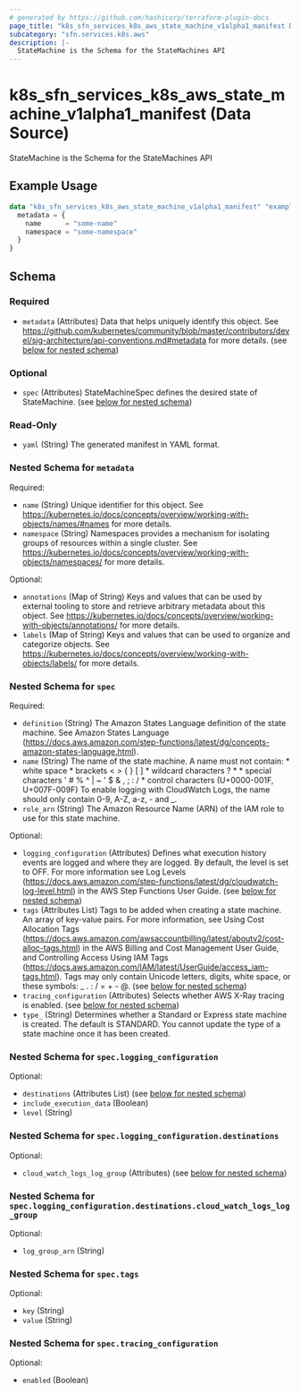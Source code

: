 ```yaml
---
# generated by https://github.com/hashicorp/terraform-plugin-docs
page_title: "k8s_sfn_services_k8s_aws_state_machine_v1alpha1_manifest Data Source - terraform-provider-k8s"
subcategory: "sfn.services.k8s.aws"
description: |-
  StateMachine is the Schema for the StateMachines API
---
```


# k8s_sfn_services_k8s_aws_state_machine_v1alpha1_manifest (Data Source)

StateMachine is the Schema for the StateMachines API

## Example Usage

```terraform
data "k8s_sfn_services_k8s_aws_state_machine_v1alpha1_manifest" "example" {
  metadata = {
    name      = "some-name"
    namespace = "some-namespace"
  }
}
```

<!-- schema generated by tfplugindocs -->
## Schema

### Required

- `metadata` (Attributes) Data that helps uniquely identify this object. See https://github.com/kubernetes/community/blob/master/contributors/devel/sig-architecture/api-conventions.md#metadata for more details. (see [below for nested schema](#nestedatt--metadata))

### Optional

- `spec` (Attributes) StateMachineSpec defines the desired state of StateMachine. (see [below for nested schema](#nestedatt--spec))

### Read-Only

- `yaml` (String) The generated manifest in YAML format.

<a id="nestedatt--metadata"></a>
### Nested Schema for `metadata`

Required:

- `name` (String) Unique identifier for this object. See https://kubernetes.io/docs/concepts/overview/working-with-objects/names/#names for more details.
- `namespace` (String) Namespaces provides a mechanism for isolating groups of resources within a single cluster. See https://kubernetes.io/docs/concepts/overview/working-with-objects/namespaces/ for more details.

Optional:

- `annotations` (Map of String) Keys and values that can be used by external tooling to store and retrieve arbitrary metadata about this object. See https://kubernetes.io/docs/concepts/overview/working-with-objects/annotations/ for more details.
- `labels` (Map of String) Keys and values that can be used to organize and categorize objects. See https://kubernetes.io/docs/concepts/overview/working-with-objects/labels/ for more details.


<a id="nestedatt--spec"></a>
### Nested Schema for `spec`

Required:

- `definition` (String) The Amazon States Language definition of the state machine. See Amazon States Language (https://docs.aws.amazon.com/step-functions/latest/dg/concepts-amazon-states-language.html).
- `name` (String) The name of the state machine. A name must not contain: * white space * brackets < > { } [ ] * wildcard characters ? * * special characters ' # % ^ | ~ ' $ & , ; : / * control characters (U+0000-001F, U+007F-009F) To enable logging with CloudWatch Logs, the name should only contain 0-9, A-Z, a-z, - and _.
- `role_arn` (String) The Amazon Resource Name (ARN) of the IAM role to use for this state machine.

Optional:

- `logging_configuration` (Attributes) Defines what execution history events are logged and where they are logged. By default, the level is set to OFF. For more information see Log Levels (https://docs.aws.amazon.com/step-functions/latest/dg/cloudwatch-log-level.html) in the AWS Step Functions User Guide. (see [below for nested schema](#nestedatt--spec--logging_configuration))
- `tags` (Attributes List) Tags to be added when creating a state machine. An array of key-value pairs. For more information, see Using Cost Allocation Tags (https://docs.aws.amazon.com/awsaccountbilling/latest/aboutv2/cost-alloc-tags.html) in the AWS Billing and Cost Management User Guide, and Controlling Access Using IAM Tags (https://docs.aws.amazon.com/IAM/latest/UserGuide/access_iam-tags.html). Tags may only contain Unicode letters, digits, white space, or these symbols: _ . : / = + - @. (see [below for nested schema](#nestedatt--spec--tags))
- `tracing_configuration` (Attributes) Selects whether AWS X-Ray tracing is enabled. (see [below for nested schema](#nestedatt--spec--tracing_configuration))
- `type_` (String) Determines whether a Standard or Express state machine is created. The default is STANDARD. You cannot update the type of a state machine once it has been created.

<a id="nestedatt--spec--logging_configuration"></a>
### Nested Schema for `spec.logging_configuration`

Optional:

- `destinations` (Attributes List) (see [below for nested schema](#nestedatt--spec--logging_configuration--destinations))
- `include_execution_data` (Boolean)
- `level` (String)

<a id="nestedatt--spec--logging_configuration--destinations"></a>
### Nested Schema for `spec.logging_configuration.destinations`

Optional:

- `cloud_watch_logs_log_group` (Attributes) (see [below for nested schema](#nestedatt--spec--logging_configuration--destinations--cloud_watch_logs_log_group))

<a id="nestedatt--spec--logging_configuration--destinations--cloud_watch_logs_log_group"></a>
### Nested Schema for `spec.logging_configuration.destinations.cloud_watch_logs_log_group`

Optional:

- `log_group_arn` (String)




<a id="nestedatt--spec--tags"></a>
### Nested Schema for `spec.tags`

Optional:

- `key` (String)
- `value` (String)


<a id="nestedatt--spec--tracing_configuration"></a>
### Nested Schema for `spec.tracing_configuration`

Optional:

- `enabled` (Boolean)

